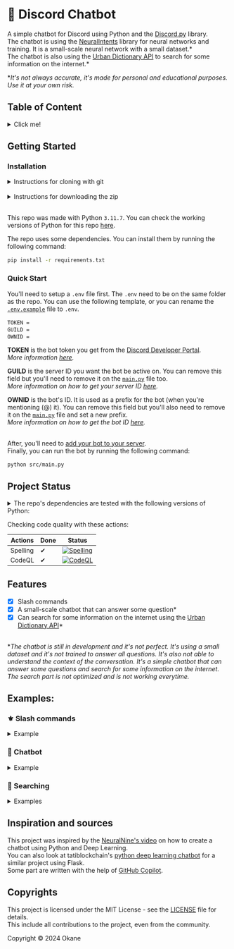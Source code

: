 # 🤖 Discord Chatbot

A simple chatbot for Discord using Python and the [Discord.py](https://discordpy.readthedocs.io/en/stable/) library. </br>
The chatbot is using the [NeuralIntents](https://github.com/NeuralNine/neuralintents/) library for neural networks and training. It is a small-scale neural network with a small dataset.*</br>
The chatbot is also using the [Urban Dictionary API](https://unofficialurbandictionaryapi.com) to search for some information on the internet.\*

**It's not always accurate, it's made for personal and educational purposes. Use it at your own risk.*

## Table of Content
<details>
  <summary> Click me! </summary>

  - [Getting Started](#getting-started)
    - [Installation](#installation)
    - [Quick Start](#quick-start)
  - [Project Status](#project-status)
  - [Features](#features)
  - [Examples](#examples)
    - [⚜️ Slash commands](#-slash-commands)
    - [🤖 Chatbot](#-chatbot)
    - [🔎 Searching](#-searching)
  - [Inspiration and sources](#inspiration-and-sources)
  - [Copyrights](#copyrights)

</details>

## Getting Started

### Installation

<details>
  <summary> Instructions for cloning with git </summary>

  - Open a terminal and navigate to the directory where you want to clone the repo.
  - Run the following commands:
  ```bash
  git clone https://github.com/Okaneeee/discord-chatbot.git
  cd discord-chatbot
  ```

</details>

</br>

<details>
  <summary> Instructions for downloading the zip </summary>

  - Click on the green `Code` button and select `Download ZIP`. Or click [here](https://github.com/Okaneeee/discord-chatbot/archive/refs/heads/main.zip)
  - Extract the zip file to the directory where you want to clone the repo.
  - Open a terminal in the folder where you extracted the zip file and run the following command:
  ```bash
  cd discord-chatbot
  ```

</details>

</br>

This repo was made with Python ``3.11.7``. You can check the working versions of Python for this repo [here](#project-status). </br>

The repo uses some dependencies. You can install them by running the following command:
```bash
pip install -r requirements.txt
```

### Quick Start
You'll need to setup a `.env` file first. The `.env` need to be on the same folder as the repo. You can use the following template, or you can rename the [`.env.example`](./.env.example) file to `.env`.

```env
TOKEN =
GUILD = 
OWNID = 
```

**TOKEN** is the bot token you get from the [Discord Developer Portal](https://discord.com/developers/applications). </br>
*More information [here](https://discord.com/developers/docs/getting-started#configuring-your-bot).* </br>

**GUILD** is the server ID you want the bot be active on. You can remove this field but you'll need to remove it on the [`main.py`](./src/main.py) file too. </br>
*More information on how to get your server ID [here](https://support.discord.com/hc/en-us/articles/206346498).*

**OWNID** is the bot's ID. It is used as a prefix for the bot (when you're mentioning (@) it). You can remove this field but you'll also need to remove it on the [`main.py`](./src/main.py) file and set a new prefix. </br>
*More information on how to get the bot ID [here](https://support.discord.com/hc/en-us/articles/206346498).*
</br></br>

After, you'll need to [add your bot to your server](https://discord.com/developers/docs/getting-started#installing-your-app). </br>
Finally, you can run the bot by running the following command:

```bash
python src/main.py
```

## Project Status

<details>
  <summary> The repo's dependencies are tested with the following versions of Python: </summary>

| Version             | Done | Status |
|-------------------------|------|--------|
| Python 3.7 | ❌ | Too old |
| Python 3.8 | ✔ | [![Python 3.8](https://github.com/Okaneeee/discord-chatbot/actions/workflows/python38.yml/badge.svg)](https://github.com/Okaneeee/discord-chatbot/actions/workflows/python38.yml) |
| Python 3.9 | ✔ | [![Python 3.9](https://github.com/Okaneeee/discord-chatbot/actions/workflows/python39.yml/badge.svg)](https://github.com/Okaneeee/discord-chatbot/actions/workflows/python39.yml) |
| Python 3.10 | ✔ | [![Python 3.8](https://github.com/Okaneeee/discord-chatbot/actions/workflows/python310.yml/badge.svg)](https://github.com/Okaneeee/discord-chatbot/actions/workflows/python310.yml) |
| Python 3.11 | ✔ | [![Python 3.8](https://github.com/Okaneeee/discord-chatbot/actions/workflows/python311.yml/badge.svg)](https://github.com/Okaneeee/discord-chatbot/actions/workflows/python311.yml) |
| Python 3.12 | ✔ | [![Python 3.8](https://github.com/Okaneeee/discord-chatbot/actions/workflows/python312.yml/badge.svg)](https://github.com/Okaneeee/discord-chatbot/actions/workflows/python312.yml) |

</details>

Checking code quality with these actions:

| Actions             | Done | Status |
|-------------------------|------|--------|
| Spelling | ✔ | [![Spelling](https://github.com/Okaneeee/discord-chatbot/actions/workflows/spelling.yml/badge.svg)](https://github.com/Okaneeee/discord-chatbot/actions/workflows/spelling.yml) |
| CodeQL | ✔ | [![CodeQL](https://github.com/Okaneeee/discord-chatbot/actions/workflows/codeql.yml/badge.svg)](https://github.com/Okaneeee/discord-chatbot/actions/workflows/codeql.yml) |

## Features

- [x] Slash commands
- [x] A small-scale chatbot that can answer some question*
- [x] Can search for some information on the internet using the [Urban Dictionary API](https://unofficialurbandictionaryapi.com)*
</br></br>

**The chatbot is still in development and it's not perfect. It's using a small dataset and it's not trained to answer all questions. It's also not able to understand the context of the conversation. It's a simple chatbot that can answer some questions and search for some information on the internet. The search part is not optimized and is not working everytime.*

## Examples:

### ⚜️ Slash commands

<details>
<summary> Example </summary>

![Slash commands](./img/ie_slash.png)

</details>

### 🤖 Chatbot

<details>
<summary> Example </summary>

![Chatbot](./img/ie_chatting.png)

</details>

### 🔎 Searching

<details>
<summary> Examples </summary>

![Searching 1](./img/ie_search1.png)
![Searching 2](./img/ie_search2.png)

</details>

## Inspiration and sources
This project was inspired by the [NeuralNine's video](https://youtu.be/urlkrueSXpI) on how to create a chatbot using Python and Deep Learning. </br>
You can also look at tatiblockchain's [python deep learning chatbot](https://github.com/tatiblockchain/python-deep-learning-chatbot) for a similar project using Flask. </br>
Some part are written with the help of [GitHub Copilot](https://copilot.github.com/).

## Copyrights
This project is licensed under the MIT License - see the [LICENSE](LICENSE) file for details.</br>
This include all contributions to the project, even from the community.

Copyright © 2024 Okane
